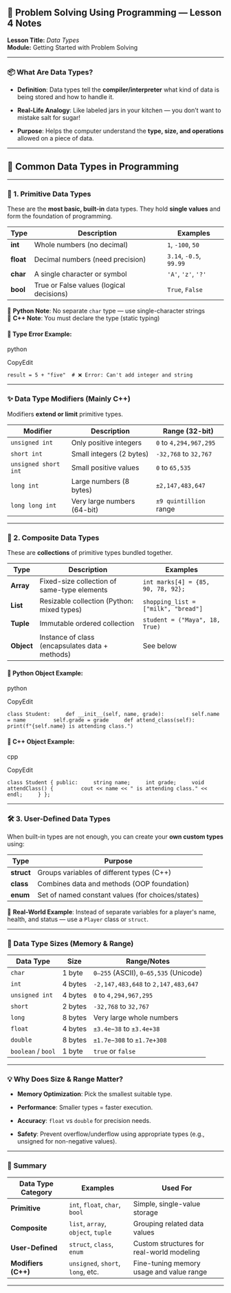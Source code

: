 ## 🧠 Problem Solving Using Programming — Lesson 4 Notes

**Lesson Title:** _Data Types_  
**Module:** Getting Started with Problem Solving

---

### 📦 What Are Data Types?

- **Definition**: Data types tell the **compiler/interpreter** what kind of data is being stored and how to handle it.
    
- **Real-Life Analogy**: Like labeled jars in your kitchen — you don’t want to mistake salt for sugar!
    
- **Purpose**: Helps the computer understand the **type, size, and operations** allowed on a piece of data.
    

---

## 🧩 Common Data Types in Programming

---

### 🧱 1. Primitive Data Types

These are the **most basic, built-in** data types. They hold **single values** and form the foundation of programming.

|Type|Description|Examples|
|---|---|---|
|**int**|Whole numbers (no decimal)|`1`, `-100`, `50`|
|**float**|Decimal numbers (need precision)|`3.14`, `-0.5`, `99.99`|
|**char**|A single character or symbol|`'A'`, `'z'`, `'?'`|
|**bool**|True or False values (logical decisions)|`True`, `False`|

🧪 **Python Note**: No separate `char` type — use single-character strings  
🧪 **C++ Note**: You must declare the type (static typing)

#### 🚨 Type Error Example:

python

CopyEdit

`result = 5 + "five"  # ❌ Error: Can't add integer and string`

---

### ✨ Data Type Modifiers (Mainly C++)

Modifiers **extend or limit** primitive types.

|Modifier|Description|Range (32-bit)|
|---|---|---|
|`unsigned int`|Only positive integers|`0` to `4,294,967,295`|
|`short int`|Small integers (2 bytes)|`-32,768` to `32,767`|
|`unsigned short int`|Small positive values|`0` to `65,535`|
|`long int`|Large numbers (8 bytes)|`±2,147,483,647`|
|`long long int`|Very large numbers (64-bit)|`±9 quintillion` range|

---

### 🧰 2. Composite Data Types

These are **collections** of primitive types bundled together.

|Type|Description|Examples|
|---|---|---|
|**Array**|Fixed-size collection of same-type elements|`int marks[4] = {85, 90, 78, 92};`|
|**List**|Resizable collection (Python: mixed types)|`shopping_list = ["milk", "bread"]`|
|**Tuple**|Immutable ordered collection|`student = ("Maya", 18, True)`|
|**Object**|Instance of class (encapsulates data + methods)|See below|

#### 📌 Python Object Example:

python

CopyEdit

`class Student:     def __init__(self, name, grade):         self.name = name         self.grade = grade     def attend_class(self):         print(f"{self.name} is attending class.")`

#### 📌 C++ Object Example:

cpp

CopyEdit

`class Student { public:     string name;     int grade;     void attendClass() {         cout << name << " is attending class." << endl;     } };`

---

### 🛠️ 3. User-Defined Data Types

When built-in types are not enough, you can create your **own custom types** using:

|Type|Purpose|
|---|---|
|**struct**|Groups variables of different types (C++)|
|**class**|Combines data and methods (OOP foundation)|
|**enum**|Set of named constant values (for choices/states)|

🧠 **Real-World Example**: Instead of separate variables for a player's name, health, and status — use a `Player` class or `struct`.

---

### 🧮 Data Type Sizes (Memory & Range)

|Data Type|Size|Range/Notes|
|---|---|---|
|`char`|1 byte|`0–255` (ASCII), `0–65,535` (Unicode)|
|`int`|4 bytes|`-2,147,483,648` to `2,147,483,647`|
|`unsigned int`|4 bytes|`0` to `4,294,967,295`|
|`short`|2 bytes|`-32,768` to `32,767`|
|`long`|8 bytes|Very large whole numbers|
|`float`|4 bytes|`±3.4e−38` to `±3.4e+38`|
|`double`|8 bytes|`±1.7e−308` to `±1.7e+308`|
|`boolean` / `bool`|1 byte|`true` or `false`|

---

### 💡 Why Does Size & Range Matter?

- **Memory Optimization**: Pick the smallest suitable type.
    
- **Performance**: Smaller types = faster execution.
    
- **Accuracy**: `float` vs `double` for precision needs.
    
- **Safety**: Prevent overflow/underflow using appropriate types (e.g., unsigned for non-negative values).
    

---

### 🎉 Summary

|Data Type Category|Examples|Used For|
|---|---|---|
|**Primitive**|`int`, `float`, `char`, `bool`|Simple, single-value storage|
|**Composite**|`list`, `array`, `object`, `tuple`|Grouping related data values|
|**User-Defined**|`struct`, `class`, `enum`|Custom structures for real-world modeling|
|**Modifiers (C++)**|`unsigned`, `short`, `long`, etc.|Fine-tuning memory usage and value range|

---